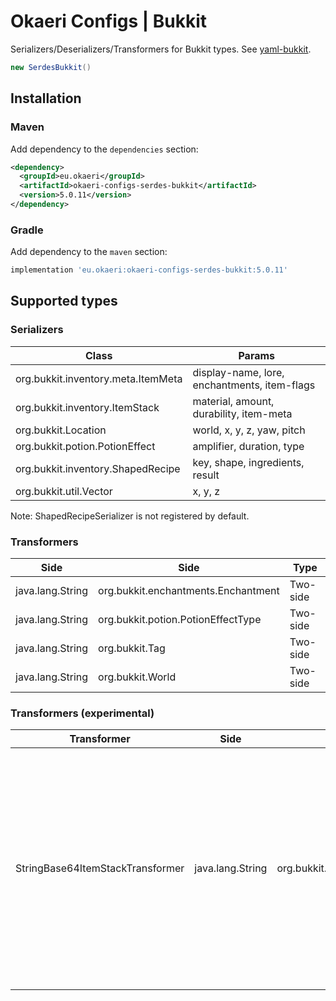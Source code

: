 # Okaeri Configs | Bukkit

Serializers/Deserializers/Transformers for Bukkit types. See [yaml-bukkit](https://github.com/OkaeriPoland/okaeri-configs/tree/master/yaml-bukkit).

```java
new SerdesBukkit()
```

## Installation

### Maven

Add dependency to the `dependencies` section:

```xml
<dependency>
  <groupId>eu.okaeri</groupId>
  <artifactId>okaeri-configs-serdes-bukkit</artifactId>
  <version>5.0.11</version>
</dependency>
```

### Gradle

Add dependency to the `maven` section:

```groovy
implementation 'eu.okaeri:okaeri-configs-serdes-bukkit:5.0.11'
```

## Supported types

### Serializers

| Class | Params |
|-|-|
| org.bukkit.inventory.meta.ItemMeta | display-name, lore, enchantments, item-flags |
| org.bukkit.inventory.ItemStack | material, amount, durability, item-meta |
| org.bukkit.Location | world, x, y, z, yaw, pitch |
| org.bukkit.potion.PotionEffect | amplifier, duration, type |
| org.bukkit.inventory.ShapedRecipe | key, shape, ingredients, result |
| org.bukkit.util.Vector | x, y, z |

Note: ShapedRecipeSerializer is not registered by default.

### Transformers

| Side | Side | Type |
|-|-|-|
| java.lang.String | org.bukkit.enchantments.Enchantment | Two-side |
| java.lang.String | org.bukkit.potion.PotionEffectType | Two-side |
| java.lang.String | org.bukkit.Tag | Two-side |
| java.lang.String | org.bukkit.World | Two-side |

### Transformers (experimental)

| Transformer | Side | Side | Type | Note |
|-|-|-|-|-|
| StringBase64ItemStackTransformer | java.lang.String | org.bukkit.inventory.ItemStack | Two-side | Available as ItemStackSerializer mode override (failsafe). Base64 encodes/decodes ItemStack using BukkitObject streams, stability between versions highly depends on the underlying server-side implementation and has not been determined. Intended use is storage-only. See class javadocs for more details. |
